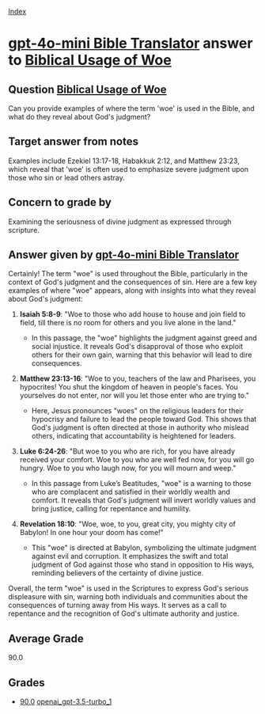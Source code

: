
[Index](../../../index.md)
# [gpt-4o-mini Bible Translator](../../answering_models/gpt-4o-mini_Bible_Translator.md) answer to [Biblical Usage of Woe](../../questions/Biblical_Usage_of_Woe.md)

## Question [Biblical Usage of Woe](../../questions/Biblical_Usage_of_Woe.md)
Can you provide examples of where the term 'woe' is used in the Bible, and what do they reveal about God's judgment?

## Target answer from notes
Examples include Ezekiel 13:17-18, Habakkuk 2:12, and Matthew 23:23, which reveal that 'woe' is often used to emphasize severe judgment upon those who sin or lead others astray.

## Concern to grade by
Examining the seriousness of divine judgment as expressed through scripture.

## Answer given by [gpt-4o-mini Bible Translator](../../answering_models/gpt-4o-mini_Bible_Translator.md)
Certainly! The term "woe" is used throughout the Bible, particularly in the context of God's judgment and the consequences of sin. Here are a few key examples of where "woe" appears, along with insights into what they reveal about God's judgment:

1. **Isaiah 5:8-9**: "Woe to those who add house to house and join field to field, till there is no room for others and you live alone in the land." 
   - In this passage, the "woe" highlights the judgment against greed and social injustice. It reveals God's disapproval of those who exploit others for their own gain, warning that this behavior will lead to dire consequences.

2. **Matthew 23:13-16**: "Woe to you, teachers of the law and Pharisees, you hypocrites! You shut the kingdom of heaven in people's faces. You yourselves do not enter, nor will you let those enter who are trying to." 
   - Here, Jesus pronounces "woes" on the religious leaders for their hypocrisy and failure to lead the people toward God. This shows that God's judgment is often directed at those in authority who mislead others, indicating that accountability is heightened for leaders.

3. **Luke 6:24-26**: "But woe to you who are rich, for you have already received your comfort. Woe to you who are well fed now, for you will go hungry. Woe to you who laugh now, for you will mourn and weep." 
   - In this passage from Luke’s Beatitudes, "woe" is a warning to those who are complacent and satisfied in their worldly wealth and comfort. It reveals that God's judgment will invert worldly values and bring justice, calling for repentance and humility.

4. **Revelation 18:10**: "Woe, woe, to you, great city, you mighty city of Babylon! In one hour your doom has come!" 
   - This "woe" is directed at Babylon, symbolizing the ultimate judgment against evil and corruption. It emphasizes the swift and total judgment of God against those who stand in opposition to His ways, reminding believers of the certainty of divine justice.

Overall, the term "woe" is used in the Scriptures to express God's serious displeasure with sin, warning both individuals and communities about the consequences of turning away from His ways. It serves as a call to repentance and the recognition of God's ultimate authority and justice.

## Average Grade
90.0

## Grades
 * [90.0](./Biblical_Usage_of_Woe_grades/openai_gpt-3.5-turbo_1.md) [openai_gpt-3.5-turbo_1](../../grading_models/openai_gpt-3.5-turbo_1.md)
